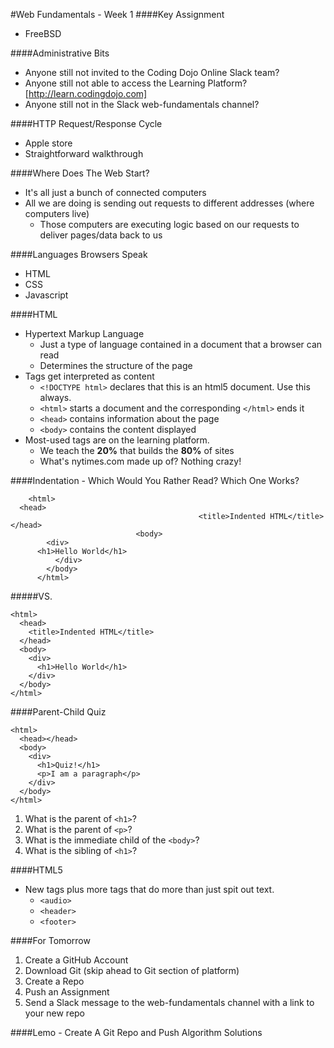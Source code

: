 #Web Fundamentals - Week 1
####Key Assignment
- FreeBSD

####Administrative Bits
- Anyone still not invited to the Coding Dojo Online Slack team?
- Anyone still not able to access the Learning Platform? [http://learn.codingdojo.com]
- Anyone still not in the Slack web-fundamentals channel?

####HTTP Request/Response Cycle
- Apple store
- Straightforward walkthrough

####Where Does The Web Start?
- It's all just a bunch of connected computers
- All we are doing is sending out requests to different addresses (where computers live)
  - Those computers are executing logic based on our requests to deliver pages/data back to us

####Languages Browsers Speak
- HTML
- CSS
- Javascript

####HTML
- Hypertext Markup Language
  - Just a type of language contained in a document that a browser can read
  - Determines the structure of the page
- Tags get interpreted as content
  - `<!DOCTYPE html>` declares that this is an html5 document. Use this always.
  - `<html>` starts a document and the corresponding `</html>` ends it
  - `<head>` contains information about the page
  - `<body>` contains the content displayed
- Most-used tags are on the learning platform.  
  - We teach the <b>20%</b> that builds the <b>80%</b> of sites
  - What's nytimes.com made up of? Nothing crazy!

####Indentation - Which Would You Rather Read?  Which One Works?
```
    <html>
  <head>
                                          <title>Indented HTML</title>
</head>
                            <body>
        <div>
      <h1>Hello World</h1>
          </div>
        </body>
      </html>
```
#####VS.
```
<html>
  <head>
    <title>Indented HTML</title>
  </head>
  <body>
    <div>
      <h1>Hello World</h1>
    </div>
  </body>
</html>
```

####Parent-Child Quiz
```
<html>
  <head></head>
  <body>
    <div>
      <h1>Quiz!</h1>
      <p>I am a paragraph</p>
    </div>
  </body>
</html>
```
1. What is the parent of `<h1>`?
2. What is the parent of `<p>`?
3. What is the immediate child of the `<body>`?
4. What is the sibling of `<h1>`?

####HTML5
- New tags plus more tags that do more than just spit out text.
  - `<audio>`
  - `<header>`
  - `<footer>`

####For Tomorrow
1. Create a GitHub Account
2. Download Git (skip ahead to Git section of platform)
3. Create a Repo
4. Push an Assignment
5. Send a Slack message to the web-fundamentals channel with a link to your new repo

####Lemo - Create A Git Repo and Push Algorithm Solutions

